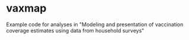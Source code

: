 # vaxmap
Example code for analyses in "Modeling and presentation of vaccination coverage estimates using data from household surveys"
